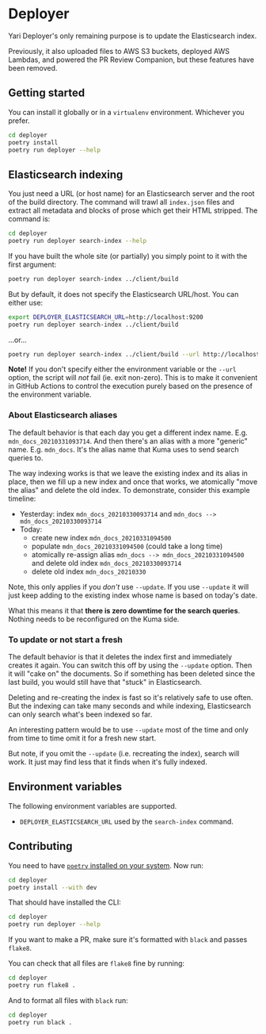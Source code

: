# Deployer

Yari Deployer's only remaining purpose is to update the Elasticsearch index.

Previously, it also uploaded files to AWS S3 buckets, deployed AWS Lambdas, and
powered the PR Review Companion, but these features have been removed.

## Getting started

You can install it globally or in a `virtualenv` environment. Whichever you
prefer.

```sh
cd deployer
poetry install
poetry run deployer --help
```

## Elasticsearch indexing

You just need a URL (or host name) for an Elasticsearch server and the root of
the build directory. The command will trawl all `index.json` files and extract
all metadata and blocks of prose which get their HTML stripped. The command is:

```sh
cd deployer
poetry run deployer search-index --help
```

If you have built the whole site (or partially) you simply point to it with the
first argument:

```sh
poetry run deployer search-index ../client/build
```

But by default, it does not specify the Elasticsearch URL/host. You can either
use:

```sh
export DEPLOYER_ELASTICSEARCH_URL=http://localhost:9200
poetry run deployer search-index ../client/build
```

...or...

```sh
poetry run deployer search-index ../client/build --url http://localhost:9200
```

**Note!** If you don't specify either the environment variable or the `--url`
option, the script will _not_ fail (ie. exit non-zero). This is to make it
convenient in GitHub Actions to control the execution purely based on the
presence of the environment variable.

### About Elasticsearch aliases

The default behavior is that each day you get a different index name. E.g.
`mdn_docs_20210331093714`. And then there's an alias with a more "generic" name.
E.g. `mdn_docs`. It's the alias name that Kuma uses to send search queries to.

The way indexing works is that we leave the existing index and its alias in
place, then we fill up a new index and once that works, we atomically "move the
alias" and delete the old index. To demonstrate, consider this example timeline:

- Yesterday: index `mdn_docs_20210330093714` and
  `mdn_docs --> mdn_docs_20210330093714`
- Today:
  - create new index `mdn_docs_20210331094500`
  - populate `mdn_docs_20210331094500` (could take a long time)
  - atomically re-assign alias `mdn_docs --> mdn_docs_20210331094500` and delete
    old index `mdn_docs_20210330093714`
  - delete old index `mdn_docs_20210330`

Note, this only applies if you _don't_ use `--update`. If you use `--update` it
will just keep adding to the existing index whose name is based on today's date.

What this means it that **there is zero downtime for the search queries**.
Nothing needs to be reconfigured on the Kuma side.

### To update or not start a fresh

The default behavior is that it deletes the index first and immediately creates
it again. You can switch this off by using the `--update` option. Then it will
"cake on" the documents. So if something has been deleted since the last build,
you would still have that "stuck" in Elasticsearch.

Deleting and re-creating the index is fast so it's relatively safe to use often.
But the indexing can take many seconds and while indexing, Elasticsearch can
only search what's been indexed so far.

An interesting pattern would be to use `--update` most of the time and only from
time to time omit it for a fresh new start.

But note, if you omit the `--update` (i.e. recreating the index), search will
work. It just may find less that it finds when it's fully indexed.

## Environment variables

The following environment variables are supported.

- `DEPLOYER_ELASTICSEARCH_URL` used by the `search-index` command.

## Contributing

You need to have
[`poetry` installed on your system](https://python-poetry.org/docs/). Now run:

```sh
cd deployer
poetry install --with dev
```

That should have installed the CLI:

```sh
cd deployer
poetry run deployer --help
```

If you want to make a PR, make sure it's formatted with `black` and passes
`flake8`.

You can check that all files are `flake8` fine by running:

```sh
cd deployer
poetry run flake8 .
```

And to format all files with `black` run:

```sh
cd deployer
poetry run black .
```
